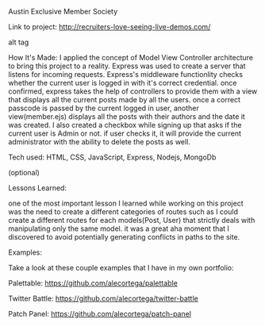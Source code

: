 Austin Exclusive Member Society

Link to project: http://recruiters-love-seeing-live-demos.com/

alt tag

How It's Made:
I applied the concept of Model View Controller architecture to bring this project to a reality. Express was used to create a server that listens for incoming requests. Express's middleware functionlity checks whether the current user is logged in with it's correct credential. once confirmed, express takes the help of controllers to provide them with a view that displays all the current posts made by all the users. once a correct passcode is passed by the current logged in user, another view(member.ejs) displays all the posts with their authors and the date it was created. I also created a checkbox while signing up that asks if the current user is Admin or not. if user checks it, it will provide the current administrator with the ability to delete the posts as well.

Tech used: HTML, CSS, JavaScript, Express, Nodejs, MongoDb

(optional)

Lessons Learned:

one of the most important lesson I learned while working on this project was the need to create a different categories of routes such as I could create a different routes for each models(Post, User) that strictly deals with manipulating only the same model. it was a great aha moment that I discovered to avoid potentially generating conflicts in paths to the site.

Examples:

Take a look at these couple examples that I have in my own portfolio:

Palettable: https://github.com/alecortega/palettable

Twitter Battle: https://github.com/alecortega/twitter-battle

Patch Panel: https://github.com/alecortega/patch-panel
